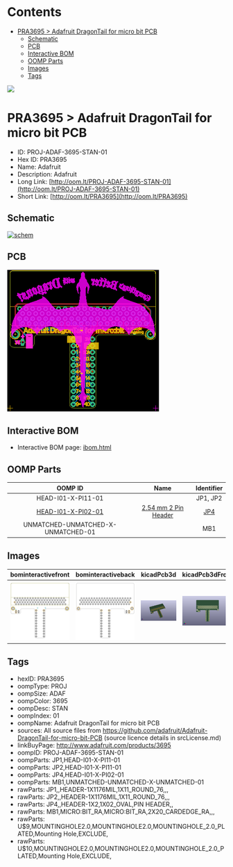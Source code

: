 



Contents
========

* [PRA3695 > Adafruit DragonTail for micro bit PCB](#pra3695--adafruit-dragontail-for-micro-bit-pcb)
	* [Schematic](#schematic)
	* [PCB](#pcb)
	* [Interactive BOM](#interactive-bom)
	* [OOMP Parts](#oomp-parts)
	* [Images](#images)
	* [Tags](#tags)
  
![][im]
# PRA3695 > Adafruit DragonTail for micro bit PCB

- ID: PROJ-ADAF-3695-STAN-01
- Hex ID: PRA3695
- Name: Adafruit
- Description: Adafruit
- Long Link: [http://oom.lt/PROJ-ADAF-3695-STAN-01](http://oom.lt/PROJ-ADAF-3695-STAN-01)
- Short Link: [http://oom.lt/PRA3695](http://oom.lt/PRA3695)

## Schematic
  
[![schem](eagleSchemImage.png)](eagleSchemImage.png)
## PCB
  
[![pcb](eagleImage.png)](eagleImage.png)
## Interactive BOM

- Interactive BOM page: [ibom.html](https://htmlpreview.github.io/?https://github.com/oomlout/oomlout_OOMP_projects/blob/main/PROJ-ADAF-3695-STAN-01/kicad/bom/ibom.html)

## OOMP Parts
  

|OOMP ID|Name|Identifier|
| :---: | :---: | :---: |
|HEAD-I01-X-PI11-01||JP1, JP2|
|[HEAD-I01-X-PI02-01](https://github.com/oomlout/oomlout_OOMP_parts/tree/main/HEAD-I01-X-PI02-01/)|[2.54 mm 2 Pin Header](https://github.com/oomlout/oomlout_OOMP_parts/tree/main/HEAD-I01-X-PI02-01/)|[JP4](https://github.com/oomlout/oomlout_OOMP_parts/tree/main/HEAD-I01-X-PI02-01/)|
|UNMATCHED-UNMATCHED-X-UNMATCHED-01||MB1|

## Images
  
  

|bominteractivefront|bominteractiveback|kicadPcb3d|kicadPcb3dFront|kicadPcb3dBack|eagleImage|eagleSchemImage|pcbdraw|pcbdrawback|
| :---: | :---: | :---: | :---: | :---: | :---: | :---: | :---: | :---: |
|[![bominteractivefront](bomFront_140.png)](bomFront.png)|[![bominteractiveback](bomBack_140.png)](bomBack.png)|[![kicadPcb3d](kicadPcb3d_140.png)](kicadPcb3d.png)|[![kicadPcb3dFront](kicadPcb3dFront_140.png)](kicadPcb3dFront.png)|[![kicadPcb3dBack](kicadPcb3dBack_140.png)](kicadPcb3dBack.png)|[![eagleImage](eagleImage_140.png)](eagleImage.png)|[![eagleSchemImage](eagleSchemImage_140.png)](eagleSchemImage.png)|[![pcbdraw](pcbdraw_140.png)](pcbdraw.png)|[![pcbdrawback](pcbdrawBack_140.png)](pcbdrawBack.png)|

## Tags

- hexID: PRA3695
- oompType: PROJ
- oompSize: ADAF
- oompColor: 3695
- oompDesc: STAN
- oompIndex: 01
- oompName: Adafruit DragonTail for micro bit PCB
- sources: All source files from https://github.com/adafruit/Adafruit-DragonTail-for-micro-bit-PCB (source licence details in srcLicense.md)
- linkBuyPage: http://www.adafruit.com/products/3695
- oompID: PROJ-ADAF-3695-STAN-01
- oompParts: JP1,HEAD-I01-X-PI11-01
- oompParts: JP2,HEAD-I01-X-PI11-01
- oompParts: JP4,HEAD-I01-X-PI02-01
- oompParts: MB1,UNMATCHED-UNMATCHED-X-UNMATCHED-01
- rawParts: JP1,,HEADER-1X1176MIL,1X11_ROUND_76,,,
- rawParts: JP2,,HEADER-1X1176MIL,1X11_ROUND_76,,,
- rawParts: JP4,,HEADER-1X2,1X02_OVAL,PIN HEADER,,
- rawParts: MB1,MICRO:BIT_RA,MICRO:BIT_RA,2X20_CARDEDGE_RA,,,
- rawParts: U$9,MOUNTINGHOLE2.0,MOUNTINGHOLE2.0,MOUNTINGHOLE_2.0_PLATED,Mounting Hole,EXCLUDE,
- rawParts: U$10,MOUNTINGHOLE2.0,MOUNTINGHOLE2.0,MOUNTINGHOLE_2.0_PLATED,Mounting Hole,EXCLUDE,



[im]: kicadPcb3d_450.png
